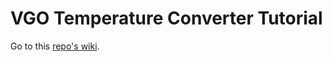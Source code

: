 # VGO Temperature Converter Tutorial

Go to this [repo's wiki](https://github.com/UCLeuvenLimburg/vgo-temperature-converter/wiki).
